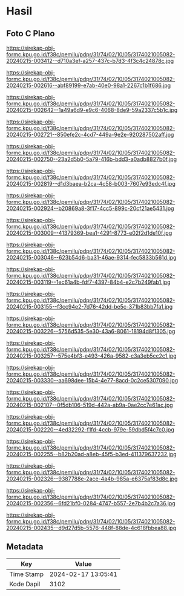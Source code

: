 # Hasil

## Foto C Plano

https://sirekap-obj-formc.kpu.go.id/f38c/pemilu/pdpr/31/74/02/10/05/3174021005082-20240215-003412--d710a3ef-a257-437c-b7d3-4f3c4c24878c.jpg

https://sirekap-obj-formc.kpu.go.id/f38c/pemilu/pdpr/31/74/02/10/05/3174021005082-20240215-002616--abf89199-e7ab-40e0-98a1-2267c1b1f686.jpg

https://sirekap-obj-formc.kpu.go.id/f38c/pemilu/pdpr/31/74/02/10/05/3174021005082-20240215-002642--1a49a6d9-e9c6-4068-8de9-59a2337c5b1c.jpg

https://sirekap-obj-formc.kpu.go.id/f38c/pemilu/pdpr/31/74/02/10/05/3174021005082-20240215-002721--850efe2c-4cd7-449a-9e2e-920287502aff.jpg

https://sirekap-obj-formc.kpu.go.id/f38c/pemilu/pdpr/31/74/02/10/05/3174021005082-20240215-002750--23a2d5b0-5a79-416b-bdd3-a0adb8827b0f.jpg

https://sirekap-obj-formc.kpu.go.id/f38c/pemilu/pdpr/31/74/02/10/05/3174021005082-20240215-002819--d1d3baea-b2ca-4c58-b003-7607e93edc4f.jpg

https://sirekap-obj-formc.kpu.go.id/f38c/pemilu/pdpr/31/74/02/10/05/3174021005082-20240215-002924--b20869a8-3f17-4cc5-899c-20cf21ae5431.jpg

https://sirekap-obj-formc.kpu.go.id/f38c/pemilu/pdpr/31/74/02/10/05/3174021005082-20240215-003009--41379369-bea1-4291-8773-e02f2d1de10f.jpg

https://sirekap-obj-formc.kpu.go.id/f38c/pemilu/pdpr/31/74/02/10/05/3174021005082-20240215-003046--623b54d6-ba31-46ae-9314-fec5833b561d.jpg

https://sirekap-obj-formc.kpu.go.id/f38c/pemilu/pdpr/31/74/02/10/05/3174021005082-20240215-003119--1ec61a4b-fdf7-4397-84b4-e2c7b249fab1.jpg

https://sirekap-obj-formc.kpu.go.id/f38c/pemilu/pdpr/31/74/02/10/05/3174021005082-20240215-003155--f3cc94e2-7d76-42dd-be5c-371b83bb7fa1.jpg

https://sirekap-obj-formc.kpu.go.id/f38c/pemilu/pdpr/31/74/02/10/05/3174021005082-20240215-003226--5756d535-5e30-43a6-8061-18194d8f1305.jpg

https://sirekap-obj-formc.kpu.go.id/f38c/pemilu/pdpr/31/74/02/10/05/3174021005082-20240215-003257--575e4bf3-e493-426a-9582-c3a3eb5cc2c1.jpg

https://sirekap-obj-formc.kpu.go.id/f38c/pemilu/pdpr/31/74/02/10/05/3174021005082-20240215-003330--aa698dee-15b4-4e77-8acd-0c2ce5307090.jpg

https://sirekap-obj-formc.kpu.go.id/f38c/pemilu/pdpr/31/74/02/10/05/3174021005082-20240215-002107--0f5db106-519d-442a-ab9a-0ae2cc7e61ac.jpg

https://sirekap-obj-formc.kpu.go.id/f38c/pemilu/pdpr/31/74/02/10/05/3174021005082-20240215-002220--4ed32292-f1fd-4ccb-979e-59dbd5f4c7c0.jpg

https://sirekap-obj-formc.kpu.go.id/f38c/pemilu/pdpr/31/74/02/10/05/3174021005082-20240215-002255--b82b20ad-a8eb-45f5-b3ed-411379637232.jpg

https://sirekap-obj-formc.kpu.go.id/f38c/pemilu/pdpr/31/74/02/10/05/3174021005082-20240215-002326--9387788e-2ace-4a4b-985a-e6375af83d8c.jpg

https://sirekap-obj-formc.kpu.go.id/f38c/pemilu/pdpr/31/74/02/10/05/3174021005082-20240215-002356--6fd21bf0-0284-4747-b557-2e7b4b2c7a36.jpg

https://sirekap-obj-formc.kpu.go.id/f38c/pemilu/pdpr/31/74/02/10/05/3174021005082-20240215-002435--d9d27d5b-5576-448f-88de-4c618fbbea88.jpg


## Metadata

| Key        | Value               |
| ---------- | ------------------- |
| Time Stamp | 2024-02-17 13:05:41 |
| Kode Dapil | 3102                |



